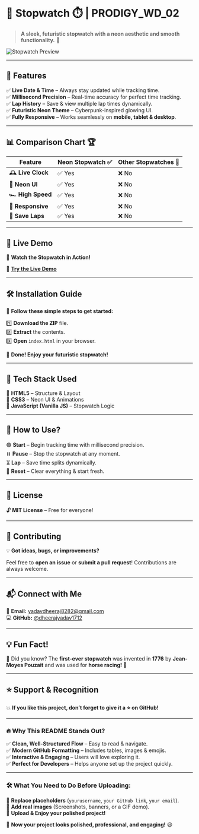 # 🚀 Stopwatch ⏱️ | PRODIGY_WD_02  

> **A sleek, futuristic stopwatch with a neon aesthetic and smooth functionality.** 🌟  

![Stopwatch Preview](https://github.com/user-attachments/assets/71403f45-e0ec-4553-a231-c0572e465bf6)

---

## 🌟 **Features**  

✅ **Live Date & Time** – Always stay updated while tracking time.  
✅ **Millisecond Precision** – Real-time accuracy for perfect time tracking.  
✅ **Lap History** – Save & view multiple lap times dynamically.  
✅ **Futuristic Neon Theme** – Cyberpunk-inspired glowing UI.  
✅ **Fully Responsive** – Works seamlessly on **mobile, tablet & desktop**.  

---

## 📊 **Comparison Chart** 🏆  

| Feature            | Neon Stopwatch ✅ | Other Stopwatches 🚫 |
|--------------------|-----------------|----------------------|
| 🕰️ **Live Clock** | ✅ Yes          | ❌ No               |
| 🎨 **Neon UI**     | ✅ Yes          | ❌ No               |
| 🏎️ **High Speed** | ✅ Yes          | ❌ No               |
| 📱 **Responsive**  | ✅ Yes          | ❌ No               |
| 💾 **Save Laps**   | ✅ Yes          | ❌ No               |



---

## 🚀 **Live Demo**  

🎥 **Watch the Stopwatch in Action!**  

🔗 **[Try the Live Demo](https://2stopwatch.netlify.app/)**  

---

## 🛠️ **Installation Guide**  

💾 **Follow these simple steps to get started:**  

1️⃣ **Download the ZIP** file.  
2️⃣ **Extract** the contents.  
3️⃣ **Open** `index.html` in your browser.  

🎉 **Done! Enjoy your futuristic stopwatch!**  

---

## 🎨 **Tech Stack Used**  

🔹 **HTML5** – Structure & Layout  
🔹 **CSS3** – Neon UI & Animations  
🔹 **JavaScript (Vanilla JS)** – Stopwatch Logic  

---

## 🎯 **How to Use?**  

🟢 **Start** – Begin tracking time with millisecond precision.  
⏸️ **Pause** – Stop the stopwatch at any moment.  
⏳ **Lap** – Save time splits dynamically.  
🔄 **Reset** – Clear everything & start fresh.  

---

## 📜 **License**  

🔓 **MIT License** – Free for everyone!  

---

## 🤝 **Contributing**  

💡 **Got ideas, bugs, or improvements?**  

Feel free to **open an issue** or **submit a pull request**! Contributions are always welcome.  

---

## 📬 **Connect with Me**  

📧 **Email:** [yadavdheeraj8282@gmail.com](mailto:yadavdheeraj8282@gmail.com)  
💻 **GitHub:** [@dheerajyadav1712](https://github.com/dheerajyadav1712)  

---

## 💡 **Fun Fact!**  

🔹 Did you know? The **first-ever stopwatch** was invented in **1776** by **Jean-Moyes Pouzait** and was used for **horse racing!** 🏇  

---

## ⭐ **Support & Recognition**  

💥 **If you like this project, don’t forget to give it a ⭐ on GitHub!**  

---

### 🔥 **Why This README Stands Out?**  
✅ **Clean, Well-Structured Flow** – Easy to read & navigate.  
✅ **Modern GitHub Formatting** – Includes tables, images & emojis.  
✅ **Interactive & Engaging** – Users will love exploring it.  
✅ **Perfect for Developers** – Helps anyone set up the project quickly.  

---

### 🛠️ **What You Need to Do Before Uploading:**  
🔹 **Replace placeholders** (`yourusername`, `your GitHub link`, `your email`).  
🔹 **Add real images** (Screenshots, banners, or a GIF demo).  
🔹 **Upload & Enjoy your polished project!**  

🚀 **Now your project looks polished, professional, and engaging!** 😃  
